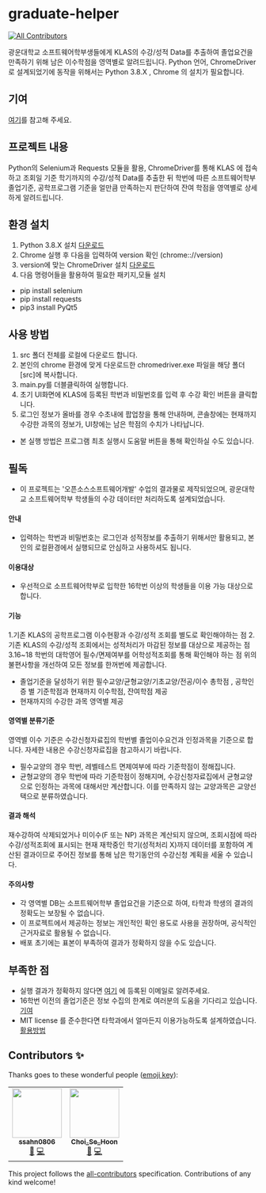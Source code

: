 # graduate-helper
<!-- ALL-CONTRIBUTORS-BADGE:START - Do not remove or modify this section -->
[![All Contributors](https://img.shields.io/badge/all_contributors-2-orange.svg?style=flat-square)](#contributors-)
<!-- ALL-CONTRIBUTORS-BADGE:END -->
광운대학교 소프트웨어학부생들에게 KLAS의 수강/성적 Data를 추출하여 졸업요건을 만족하기 위해 남은 이수학점을 영역별로 알려드립니다.
Python 언어, ChromeDriver 로 설계되었기에 동작을 위해서는 Python 3.8.X , Chrome 의 설치가 필요합니다.

## 기여
[여기](https://github.com/ssahn0806/graduate-helper/blob/main/CONTRIBUTING.md)를 참고해 주세요.

## 프로젝트 내용
Python의 Selenium과 Requests 모듈을 활용, ChromeDriver를 통해 KLAS 에 접속하고 조회일 기준 학기까지의 수강/성적 Data를 추출한 뒤
학번에 따른 소프트웨어학부 졸업기준, 공학프로그램 기준을 얼만큼 만족하는지 판단하여 잔여 학점을 영역별로 상세하게 알려드립니다. 

## 환경 설치
1. Python 3.8.X 설치 [다운로드](https://www.python.org/downloads/)
2. Chrome 실행 후 다음을 입력하여 version 확인 (chrome:://version)
3. version에 맞는 ChromeDriver 설치 [다운로드](https://chromedriver.chromium.org/downloads)
4. 다음 명령어들을 활용하여 필요한 패키지,모듈 설치
* pip install selenium
* pip install requests
* pip3 install PyQt5

## 사용 방법
1. src 폴더 전체를 로컬에 다운로드 합니다.
2. 본인의 chrome 환경에 맞게 다운로드한 chromedriver.exe 파일을 해당 폴더[src]에 복사합니다.
3. main.py를 더블클릭하여 실행합니다.
4. 초기 UI화면에 KLAS에 등록된 학번과 비밀번호를 입력 후 수강 확인 버튼을 클릭합니다.
5. 로그인 정보가 올바를 경우 수초내에 팝업창을 통해 안내하며, 콘솔창에는 현재까지 수강한 과목의 정보가, UI창에는 남은 학점의 수치가 나타납니다.
* 본 실행 방법은 프로그램 최초 실행시 도움말 버튼을 통해 확인하실 수도 있습니다.

## 필독
* 이 프로젝트는 '오픈소스소프트웨어개발' 수업의 결과물로 제작되었으며, 광운대학교 소프트웨어학부 학생들의 수강 데이터만 처리하도록 설계되었습니다.
#### 안내
* 입력하는 학번과 비밀번호는 로그인과 성적정보를 추출하기 위해서만 활용되고, 본인의 로컬환경에서 실행되므로 안심하고 사용하셔도 됩니다.
#### 이용대상
* 우선적으로 소프트웨어학부로 입학한 16학번 이상의 학생들을 이용 가능 대상으로 합니다.
#### 기능
1.기존 KLAS의 공학프로그램 이수현황과 수강/성적 조회를 별도로 확인해야하는 점
2.기존 KLAS의 수강/성적 조회에서는 성적처리가 마감된 정보를 대상으로 제공하는 점
3.16~18 학번의 대학영어 필수/면제여부를 어학성적조회를 통해 확인해야 하는 점
위의 불편사항을 개선하여 모든 정보를 한꺼번에 제공합니다.
* 졸업기준을 달성하기 위한 필수교양/균형교양/기초교양/전공/이수 총학점 , 공학인증 별 기준학점과 현재까지 이수학점, 잔여학점 제공
* 현재까지의 수강한 과목 영역별 제공
#### 영역별 분류기준
영역별 이수 기준은 수강신청자료집의 학번별 졸업이수요건과 인정과목을 기준으로 합니다. 자세한 내용은 수강신청자료집을 참고하시기 바랍니다.
* 필수교양의 경우 학번, 레벨테스트 면제여부에 따라 기준학점이 정해집니다.
* 균형교양의 경우 학번에 따라 기준학점이 정해지며, 수강신청자료집에서 균형교양으로 인정하는 과목에 대해서만 계산합니다. 
  이를 만족하지 않는 교양과목은 교양선택으로 분류하였습니다.
#### 결과 해석
재수강하여 삭제되었거나 미이수(F 또는 NP) 과목은 계산되지 않으며, 
조회시점에 따라 수강/성적조회에 표시되는 현재 재학중인 학기(성적처리 X)까지 데이터를 포함하여 계산된 결과이므로 
주어진 정보를 통해 남은 학기동안의 수강신청 계획을 세울 수 있습니다.
#### 주의사항
* 각 영역별 DB는 소프트웨어학부 졸업요건을 기준으로 하여, 타학과 학생의 결과의 정확도는 보장될 수 없습니다.
* 이 프로젝트에서 제공하는 정보는 개인적인 확인 용도로 사용을 권장하며, 공식적인 근거자료로 활용될 수 없습니다.
* 배포 초기에는 표본이 부족하여 결과가 정확하지 않을 수도 있습니다.

## 부족한 점
* 실행 결과가 정확하지 않다면 [여기](https://github.com/ssahn0806) 에 등록된 이메일로 알려주세요.
* 16학번 이전의 졸업기준은 정보 수집의 한계로 여러분의 도움을 기다리고 있습니다.[기여](https://github.com/ssahn0806/graduate-helper/blob/main/CONTRIBUTING.md)
* MIT license 를 준수한다면 타학과에서 얼마든지 이용가능하도록 설계하였습니다.[활용방법](https://github.com/ssahn0806/graduate-helper/blob/main/APPLICATION.md)





## Contributors ✨

Thanks goes to these wonderful people ([emoji key](https://allcontributors.org/docs/en/emoji-key)):

<!-- ALL-CONTRIBUTORS-LIST:START - Do not remove or modify this section -->
<!-- prettier-ignore-start -->
<!-- markdownlint-disable -->
<table>
  <tr>
    <td align="center"><a href="https://github.com/ssahn0806"><img src="https://avatars2.githubusercontent.com/u/28581673?v=4" width="100px;" alt=""/><br /><sub><b>ssahn0806</b></sub></a><br /><a href="#projectManagement-ssahn0806" title="Project Management">📆</a> <a href="https://github.com/ssahn0806/graduate-helper/commits?author=ssahn0806" title="Code">💻</a></td>
    <td align="center"><a href="https://github.com/csh970605"><img src="https://avatars0.githubusercontent.com/u/28240052?v=4" width="100px;" alt=""/><br /><sub><b>Choi_Se_Hoon</b></sub></a><br /><a href="#design-csh970605" title="Design">🎨</a> <a href="https://github.com/ssahn0806/graduate-helper/commits?author=csh970605" title="Code">💻</a></td>
  </tr>
</table>

<!-- markdownlint-enable -->
<!-- prettier-ignore-end -->
<!-- ALL-CONTRIBUTORS-LIST:END -->

This project follows the [all-contributors](https://github.com/all-contributors/all-contributors) specification. Contributions of any kind welcome!